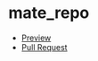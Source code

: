 # mate_repo
- [Preview](https://DenysShalamov.github.io/mate_repo/)
- [Pull Request](https://github.com/DenysShalamov/mate_repo/pull/1/files)